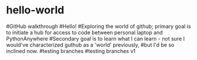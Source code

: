 # hello-world
#GitHub walkthrough
#Hello!
#Exploring the world of github; primary goal is to initiate a hub for access to code between personal laptop and PythonAnywhere
#Secondary goal is to learn what I can learn - not sure I would've characterized guthub as a 'world' previously,
#but I'd be so inclined now.
#testing branches
#testing branches v1
